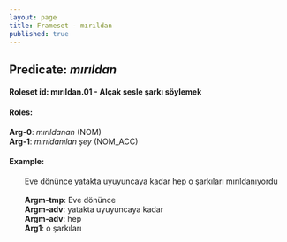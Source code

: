 ```yaml
---
layout: page
title: Frameset - mırıldan
published: true
---
```

<h2>Predicate: <i>mırıldan</i></h2>
<h4>Roleset id: mırıldan.01 - Alçak sesle şarkı söylemek<br>
<h4>Roles:</h4>
<b>Arg-0</b>: <i>mırıldanan</i>  (NOM) <br>
<b>Arg-1</b>: <i>mırıldanılan şey</i>  (NOM_ACC) <br>
<h4>Example:</h4>
&emsp;&emsp;Eve dönünce yatakta uyuyuncaya kadar hep o şarkıları mırıldanıyordu<br><br>
&emsp;&emsp;<b>Argm-tmp</b>:  Eve dönünce<br>
&emsp;&emsp;<b>Argm-adv</b>:  yatakta uyuyuncaya kadar<br>
&emsp;&emsp;<b>Argm-adv</b>:  hep<br>
&emsp;&emsp;<b>Arg1</b>:  o şarkıları<br>

